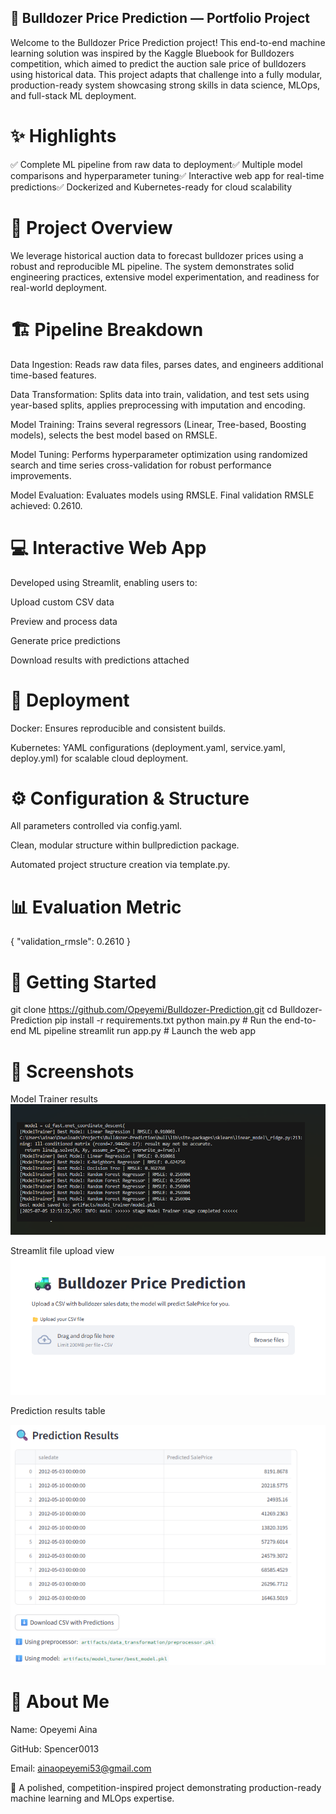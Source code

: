## 🚜 Bulldozer Price Prediction — Portfolio Project

Welcome to the Bulldozer Price Prediction project! This end-to-end machine learning solution was inspired by the Kaggle Bluebook for Bulldozers competition, which aimed to predict the auction sale price of bulldozers using historical data. This project adapts that challenge into a fully modular, production-ready system showcasing strong skills in data science, MLOps, and full-stack ML deployment.

# ✨ Highlights

✅ Complete ML pipeline from raw data to deployment✅ Multiple model comparisons and hyperparameter tuning✅ Interactive web app for real-time predictions✅ Dockerized and Kubernetes-ready for cloud scalability

# 📄 Project Overview

We leverage historical auction data to forecast bulldozer prices using a robust and reproducible ML pipeline. The system demonstrates solid engineering practices, extensive model experimentation, and readiness for real-world deployment.

# 🏗️ Pipeline Breakdown

Data Ingestion: Reads raw data files, parses dates, and engineers additional time-based features.

Data Transformation: Splits data into train, validation, and test sets using year-based splits, applies preprocessing with imputation and encoding.

Model Training: Trains several regressors (Linear, Tree-based, Boosting models), selects the best model based on RMSLE.

Model Tuning: Performs hyperparameter optimization using randomized search and time series cross-validation for robust performance improvements.

Model Evaluation: Evaluates models using RMSLE. Final validation RMSLE achieved: 0.2610.

# 💻 Interactive Web App

Developed using Streamlit, enabling users to:

Upload custom CSV data

Preview and process data

Generate price predictions

Download results with predictions attached

# 🚀 Deployment

Docker: Ensures reproducible and consistent builds.

Kubernetes: YAML configurations (deployment.yaml, service.yaml, deploy.yml) for scalable cloud deployment.

# ⚙️ Configuration & Structure

All parameters controlled via config.yaml.

Clean, modular structure within bullprediction package.

Automated project structure creation via template.py.

# 📊 Evaluation Metric

{
    "validation_rmsle": 0.2610
}

# 🏃 Getting Started

git clone https://github.com/Opeyemi/Bulldozer-Prediction.git
cd Bulldozer-Prediction
pip install -r requirements.txt
python main.py          # Run the end-to-end ML pipeline
streamlit run app.py    # Launch the web app

# 🌟 Screenshots

Model Trainer results
![alt text](image-2.png)

Streamlit file upload view
![alt text](image.png)

Prediction results table

![alt text](image-1.png)

# 🙋 About Me

Name: Opeyemi Aina

GitHub: Spencer0013

Email: ainaopeyemi53@gmail.com

🚀 A polished, competition-inspired project demonstrating production-ready machine learning and MLOps expertise.

